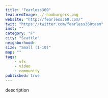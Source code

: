 ```yaml
---
title: "Fearless360"
featuredImage: ./-hamburgers.png
website: "http://fearless360.com/"
twit: "https://twitter.com/fearless360team"
inst: ""
category: "F"
city: "Seattle"
neighborhood:
size: "Small (1-10)"
map: ""
tags:
    - vfx
    - video
    - community
published: true
---
```


description
